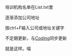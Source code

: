 培训机构名单在List.txt里

逐渐添加公司地址

按ctrl+F输入公司或地址关键字

不定期更新，与[Coding](https://coding.net/u/2333bbbbyte/p/TI/git)同步更新

就是这样。喵